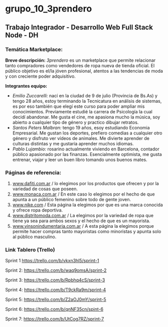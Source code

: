 # grupo_10_3prendero
## Trabajo Integrador - Desarrollo Web Full Stack Node - DH 

### Temática Marketplace:
**Breve descripción:**
*3prendero* es un marketplace que permite relacionar tanto compradores como vendedores de ropa nueva de tienda oficial. El público objetivo es el/la jóven profesional, atentos a las tendencias de moda y con creciente poder adquisitivo.

**Integrantes equipo:**
- *Emilio Zuccarelli:* nací en la ciudad de 9 de julio (Provincia de Bs.As) y tengo 28 años, estoy terminando la Tecnicatura en análisis de sistemas, es por eso también que elegí este curso para poder ampliar mis conocimientos. Previamente estudié la carrera de Psicología la cual decidí abandonar. Me gusta el cine, me apasiona mucho la música, soy abierto a cualquier tipo de género y practico dibujar retratos.
- *Santos Peters Malbran:* tengo 19 años, esoy estudiando Economia Empresarial. Me gustan los deportes, prefiero comedias a cualquier otro género y disfruto ver vídeos de animales. Me divierte aprender de culturas distintas y me gustaría aprender muchos idiomas.
- *Pablo Lujambio:* rosarino actualmente viviendo en Barcelona, contador público apasionado por las finanzas. Esencialmente optimista, me gusta entrenar, viajar y leer un buen libro tomando unos buenos mates.

### Páginas  de referencia:
1. www.dafiti.com.ar / lo elegimos por los productos que ofrecen y por la variedad de cosas que poseen.
2. www.monaca.com.ar / En este caso lo elegimos por el hecho de que apunta a un público femenino sobre todo de gente joven.
3. www.nike.com / Esta página la elegimos por que es una marca conocida y ofrece ropa deportiva.
4. www.distritomoda.com.ar / La elegimos por la variedad de ropa que tiene ya sea para ambos sexos y el hecho de que es un mayorista.
5. www.vinsonindumentaria.com.ar / A esta página la elegimos porque permite hacer compras tanto mayoristas como minoristas y apunta solo al público masculino.

### Link Tablero (Trello)
Sprint 1
https://trello.com/b/vkxn3hl5/sprint-1

Sprint 2:
https://trello.com/b/waq9omsA/sprint-2

Sprint 3: 
https://trello.com/b/Rpbhq4cS/sprint-3

Sprint 4:
https://trello.com/b/T9ckRa9m/sprint-4

Sprint 5:
https://trello.com/b/Z2aOJ0mY/sprint-5

Sprint 6:
https://trello.com/b/qnNF35cn/spint-6

Sprint 7:
https://trello.com/b/UtCog7RZ/sprint-7